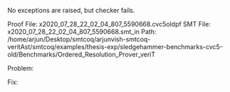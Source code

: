 No exceptions are raised, but checker fails.

Proof File: x2020_07_28_22_02_04_807_5590668.cvc5oldpf
SMT File: x2020_07_28_22_02_04_807_5590668.smt_in
Path: /home/arjun/Desktop/smtcoq/arjunvish-smtcoq-veritAst/smtcoq/examples/thesis-exp/sledgehammer-benchmarks-cvc5-old/Benchmarks/Ordered_Resolution_Prover_veriT

Problem:

Fix:
